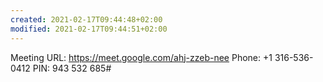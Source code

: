 ```yaml
---
created: 2021-02-17T09:44:48+02:00
modified: 2021-02-17T09:44:51+02:00
---
```


Meeting URL: https://meet.google.com/ahj-zzeb-nee
Phone: +1 316-536-0412 PIN: 943 532 685#